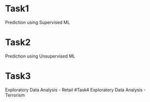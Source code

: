 # Task1
Prediction using Supervised ML
# Task2
Prediction using Unsupervised ML
# Task3
Exploratory Data Analysis - Retail
#Task4
Exploratory Data Analysis - Terrorism
